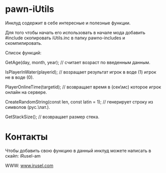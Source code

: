 pawn-iUtils
==========

Инклуд содержит в себе интересные и полезные функции.

Для того чтобы начать его использовать в начале мода добавить #include <iUtils> скопировать iUtils.inc в папку pawno-includes и скомпилировать.

Список функций:

GetAge(day, month, year); // считает возраст по введенным данным.

IsPlayerInWater(playerid); // возращает результат игрок в воде (1) игрок не в воде (0).

PlayerOnlineTime(targetid); // возвращает время в (сек\мс) которое игрок онлайн на сервере.

CreateRandomString(const len, const latin = 1); // генерирует строку из символов (рус.\лат.).

GetStackSize(); // возвращает размер стека.

Контакты
==========

Чтобы добавить свою функцию в данный инклуд можете написать в скайп: iRusel-am

WWW: www.irusel.com